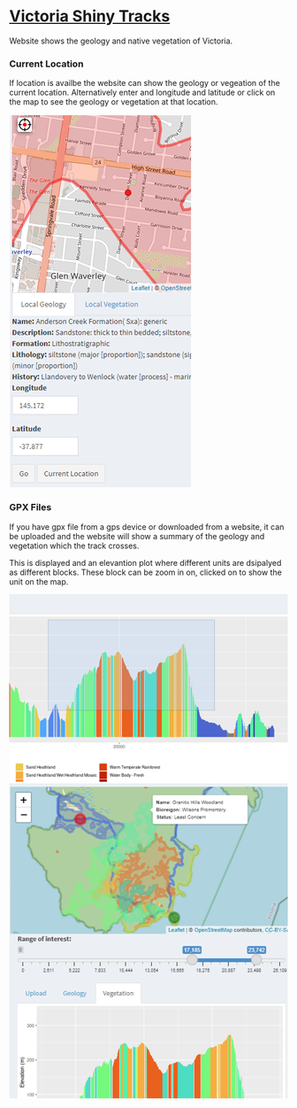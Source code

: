 # [Victoria Shiny Tracks](https://lachland.shinyapps.io/Shiny_Tracks/)

Website shows the geology and native vegetation of Victoria.  

### Current Location
If location is availbe the website can show the geology or vegeation of the current location.  Alternatively enter and longitude and latitude or click on the map to see the geology or vegetation at that location.

![location](https://github.com/LachlanD/Shiny_Db_Tracks/blob/main/img/location.PNG?raw=true)

### GPX Files
If you have gpx file from a gps device or downloaded from a website, it can be uploaded and the website will show a summary of the geology and vegetation which the track crosses.

This is displayed and an elevantion plot where different units are dsipalyed as different blocks.  These block can be zoom in on, clicked on to show the unit on the map.

![zoom](https://github.com/LachlanD/Shiny_Db_Tracks/blob/main/img/zooming.PNG?raw=true)
![zoomed](https://github.com/LachlanD/Shiny_Db_Tracks/blob/main/img/highlighted.PNG?raw=true)
